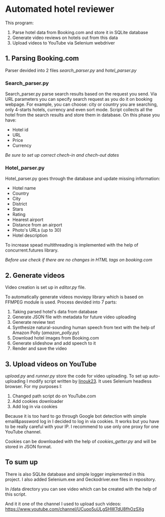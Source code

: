 # Automated hotel reviewer
This program:
1. Parse hotel data from Booking.com and store it in SQLite database
2. Generate video reviews on hotels out from this data
3. Upload videos to YouTube via Selenium webdriver

## 1. Parsing Booking.com
Parser devided into 2 files *search_parser.py* and *hotel_parser.py*

### Search_parser.py
Search_parser.py parse search results based on the request you send. Via URL parameters you can specify search request as you do it on booking webpage. For example, you can choose: city or country you are searching, only 4-starts hotels, currency and even sort mode.
Script collects all the hotel from the search results and store them in database. On this phase you have:
- Hotel id
- URL
- Price
- Currency

*Be sure to set up correct chech-in and chech-out dates*

### Hotel_parser.py
Hotel_parser.py goes through the database and update missing information:
- Hotel name
- Country
- City
- District
- Stars
- Rating
- Hearest airport
- Distance from an airport
- Photo's URLs (up to 30)
- Hotel description

To increase spead multithreading is implemented with the help of concurrent.futures library.

*Before use check if there are no changes in HTML tags on booking.com*

## 2. Generate videos
Video creation is set up in *editor.py* file.

To automatically generate videos moviepy library which is based on FFMPEG module is used.
Process devided into 7 parts:
1. Taking parsed hotel's data from database
2. Generate JSON file with metadata for future video uploading
3. Generate review text
4. Synthesize natural-sounding human speech from text with the help of Amazon Polly (*amazon_polly.py*)
5. Download hotel images from Booking.com
6. Generate slideshow and add speech to it
7. Render and save the video

## 3. Upload videos on YouTube
*upload.py* and *runner.py* store the code for video uploading. To set up auto-uploading I modify script written by [linouk23](https://github.com/linouk23/youtube_uploader_selenium). It uses Selenium headless browser. For my purposes I:
1. Changed path script do on YouTube.com
2. Add cookies downloader
3. Add log in via cookies

Because it is too hard to go through Google bot detection with simple email&password log in I decided to log in via cookies. It works but you have to be really careful with your IP. I recommend to use only one proxy for one YouTube channel.

Cookies can be downloaded with the help of *cookies_getter.py* and will be stored in JSON format.

## To sum up
There is also SQLite database and simple logger implemented in this project. I also added Selenium.exe and Geckodriver.exe files in repository.

In /data directory you can see video which can be created with the help of this script.

And it it one of the channel I used to upload such videos: https://www.youtube.com/channel/UCuoo5uULgSHW7dU8fhOzSXg
